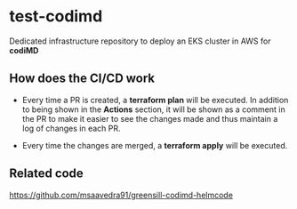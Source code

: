 # test-codimd

Dedicated infrastructure repository to deploy an EKS cluster in AWS for **codiMD**

## How does the CI/CD work

- Every time a PR is created, a **terraform plan** will be executed. In addition to being shown in the **Actions** section, it will be shown as a comment in the PR to make it easier to see the changes made and thus maintain a log of changes in each PR.

- Every time the changes are merged, a **terraform apply** will be executed.

## Related code

https://github.com/msaavedra91/greensill-codimd-helmcode
